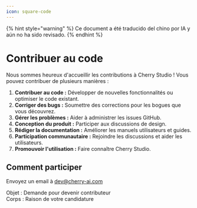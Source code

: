 ```yaml
---
icon: square-code
---
```


{% hint style="warning" %}
Ce document a été traducido del chino por IA y aún no ha sido revisado.
{% endhint %}

# Contribuer au code

Nous sommes heureux d'accueillir les contributions à Cherry Studio ! Vous pouvez contribuer de plusieurs manières :

1. **Contribuer au code :** Développer de nouvelles fonctionnalités ou optimiser le code existant.
2. **Corriger des bugs :** Soumettre des corrections pour les bogues que vous découvrez.
3. **Gérer les problèmes :** Aider à administrer les issues GitHub.
4. **Conception du produit :** Participer aux discussions de design.
5. **Rédiger la documentation :** Améliorer les manuels utilisateurs et guides.
6. **Participation communautaire :** Rejoindre les discussions et aider les utilisateurs.
7. **Promouvoir l'utilisation :** Faire connaître Cherry Studio.

## Comment participer

Envoyez un email à [dev@cherry-ai.com](mailto:dev@cherry-ai.com?subject=申请成为开发者\&body=申请理由)

Objet : Demande pour devenir contributeur  
Corps : Raison de votre candidature